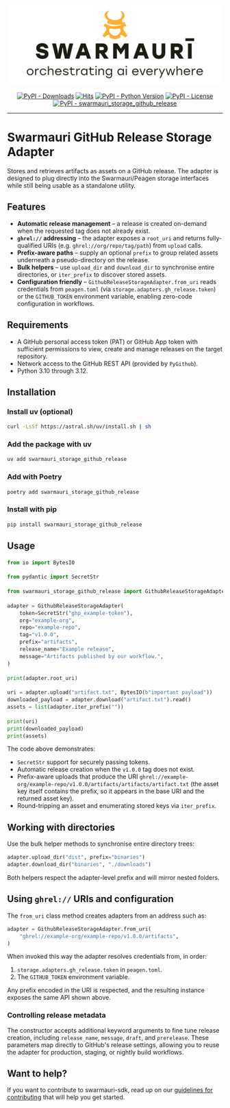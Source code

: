 ![Swarmauri Logo](https://github.com/swarmauri/swarmauri-sdk/blob/3d4d1cfa949399d7019ae9d8f296afba773dfb7f/assets/swarmauri.brand.theme.svg)

<p align="center">
    <a href="https://pypi.org/project/swarmauri_storage_github_release/">
        <img src="https://img.shields.io/pypi/dm/swarmauri_storage_github_release" alt="PyPI - Downloads"/></a>
    <a href="https://hits.sh/github.com/swarmauri/swarmauri-sdk/tree/master/pkgs/standards/swarmauri_storage_github_release/">
        <img alt="Hits" src="https://hits.sh/github.com/swarmauri/swarmauri-sdk/tree/master/pkgs/standards/swarmauri_storage_github_release.svg"/></a>
    <a href="https://pypi.org/project/swarmauri_storage_github_release/">
        <img src="https://img.shields.io/pypi/pyversions/swarmauri_storage_github_release" alt="PyPI - Python Version"/></a>
    <a href="https://pypi.org/project/swarmauri_storage_github_release/">
        <img src="https://img.shields.io/pypi/l/swarmauri_storage_github_release" alt="PyPI - License"/></a>
    <a href="https://pypi.org/project/swarmauri_storage_github_release/">
        <img src="https://img.shields.io/pypi/v/swarmauri_storage_github_release?label=swarmauri_storage_github_release&color=green" alt="PyPI - swarmauri_storage_github_release"/></a>

</p>

---

# Swarmauri GitHub Release Storage Adapter

Stores and retrieves artifacts as assets on a GitHub release. The adapter is
designed to plug directly into the Swarmauri/Peagen storage interfaces while
still being usable as a standalone utility.

## Features

- **Automatic release management** – a release is created on-demand when the
  requested tag does not already exist.
- **`ghrel://` addressing** – the adapter exposes a `root_uri` and returns
  fully-qualified URIs (e.g. `ghrel://org/repo/tag/path`) from `upload` calls.
- **Prefix-aware paths** – supply an optional `prefix` to group related assets
  underneath a pseudo-directory on the release.
- **Bulk helpers** – use `upload_dir` and `download_dir` to synchronise entire
  directories, or `iter_prefix` to discover stored assets.
- **Configuration friendly** – `GithubReleaseStorageAdapter.from_uri` reads
  credentials from `peagen.toml` (via `storage.adapters.gh_release.token`) or
  the `GITHUB_TOKEN` environment variable, enabling zero-code configuration in
  workflows.

## Requirements

- A GitHub personal access token (PAT) or GitHub App token with sufficient
  permissions to view, create and manage releases on the target repository.
- Network access to the GitHub REST API (provided by `PyGithub`).
- Python 3.10 through 3.12.

## Installation

### Install uv (optional)

```bash
curl -LsSf https://astral.sh/uv/install.sh | sh
```

### Add the package with uv

```bash
uv add swarmauri_storage_github_release
```

### Add with Poetry

```bash
poetry add swarmauri_storage_github_release
```

### Install with pip

```bash
pip install swarmauri_storage_github_release
```

## Usage

```python
from io import BytesIO

from pydantic import SecretStr

from swarmauri_storage_github_release import GithubReleaseStorageAdapter

adapter = GithubReleaseStorageAdapter(
    token=SecretStr("ghp_example-token"),
    org="example-org",
    repo="example-repo",
    tag="v1.0.0",
    prefix="artifacts",
    release_name="Example release",
    message="Artifacts published by our workflow.",
)

print(adapter.root_uri)

uri = adapter.upload("artifact.txt", BytesIO(b"important payload"))
downloaded_payload = adapter.download("artifact.txt").read()
assets = list(adapter.iter_prefix(""))

print(uri)
print(downloaded_payload)
print(assets)
```

The code above demonstrates:

- `SecretStr` support for securely passing tokens.
- Automatic release creation when the `v1.0.0` tag does not exist.
- Prefix-aware uploads that produce the URI
  `ghrel://example-org/example-repo/v1.0.0/artifacts/artifacts/artifact.txt`
  (the asset key itself contains the prefix, so it appears in the base URI and
  the returned asset key).
- Round-tripping an asset and enumerating stored keys via `iter_prefix`.

## Working with directories

Use the bulk helper methods to synchronise entire directory trees:

```python
adapter.upload_dir("dist", prefix="binaries")
adapter.download_dir("binaries", "./downloads")
```

Both helpers respect the adapter-level prefix and will mirror nested folders.

## Using `ghrel://` URIs and configuration

The `from_uri` class method creates adapters from an address such as:

```python
adapter = GithubReleaseStorageAdapter.from_uri(
    "ghrel://example-org/example-repo/v1.0.0/artifacts",
)
```

When invoked this way the adapter resolves credentials from, in order:

1. `storage.adapters.gh_release.token` in `peagen.toml`.
2. The `GITHUB_TOKEN` environment variable.

Any prefix encoded in the URI is respected, and the resulting instance exposes
the same API shown above.

### Controlling release metadata

The constructor accepts additional keyword arguments to fine tune release
creation, including `release_name`, `message`, `draft`, and `prerelease`. These
parameters map directly to GitHub's release settings, allowing you to reuse the
adapter for production, staging, or nightly build workflows.

## Want to help?

If you want to contribute to swarmauri-sdk, read up on our
[guidelines for contributing](https://github.com/swarmauri/swarmauri-sdk/blob/master/CONTRIBUTING.md)
that will help you get started.
